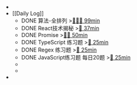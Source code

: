 -
- [[Daily Log]]
	- DONE 算法-全排列 >[🍅🍅🍅 99min](#agenda-pomo://?t=f-1688633729287-1500%2Cp-1688637192499-461%2Cf-1688723023896-1500%2Cf-1688724927861-1500%2Cp-1688729382952-953)
	- DONE React技术揭秘 >[🍅 37min](#agenda-pomo://?t=f-1688711414977-1500%2Cp-1688714941990-689)
	- DONE Promise >[🍅🍅 50min](#agenda-pomo://?t=f-1688715646049-1500%2Cf-1688717976697-1500)
	- DONE TypeScript 练习题 >[🍅 25min](#agenda-pomo://?t=f-1688706106858-1500)
	- DONE Regex 练习题 >[🍅 25min](#agenda-pomo://?t=f-1688708196499-1500)
	- DONE JavaScript练习题 每日20题 >[🍅 25min](#agenda-pomo://?t=f-1688702978711-1500)
	-
	-
-